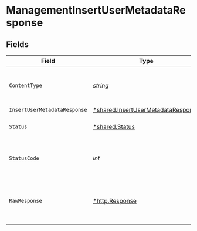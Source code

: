 # ManagementInsertUserMetadataResponse


## Fields

| Field                                                                                          | Type                                                                                           | Required                                                                                       | Description                                                                                    |
| ---------------------------------------------------------------------------------------------- | ---------------------------------------------------------------------------------------------- | ---------------------------------------------------------------------------------------------- | ---------------------------------------------------------------------------------------------- |
| `ContentType`                                                                                  | *string*                                                                                       | :heavy_check_mark:                                                                             | HTTP response content type for this operation                                                  |
| `InsertUserMetadataResponse`                                                                   | [*shared.InsertUserMetadataResponse](../../../pkg/models/shared/insertusermetadataresponse.md) | :heavy_minus_sign:                                                                             | OK                                                                                             |
| `Status`                                                                                       | [*shared.Status](../../../pkg/models/shared/status.md)                                         | :heavy_minus_sign:                                                                             | Default error response                                                                         |
| `StatusCode`                                                                                   | *int*                                                                                          | :heavy_check_mark:                                                                             | HTTP response status code for this operation                                                   |
| `RawResponse`                                                                                  | [*http.Response](https://pkg.go.dev/net/http#Response)                                         | :heavy_check_mark:                                                                             | Raw HTTP response; suitable for custom response parsing                                        |